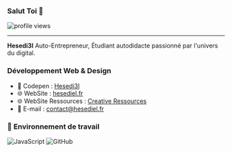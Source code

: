 ### Salut Toi  👋

![profile views](https://komarev.com/ghpvc/?username=Hesedi3l&label=Profile%20views&color=ee6c4d&style=flat)

<hr>

**Hesedi3l** Auto-Entrepreneur, Étudiant autodidacte passionné par l'univers du digital.

### Développement Web & Design

* 💬 Codepen   : [Hesedi3l](https://codepen.io/hesedi3l) 
* 🌐 WebSite : [hesediel.fr](https://hesediel.fr/)
* 🌐 WebSite Ressources : [Creative Ressources](https://creative-ressources.fr/)
* 📧 E-mail     : contact@hesediel.fr

### 🔭 Environnement de travail

![JavaScript](https://img.shields.io/badge/-JavaScript-black?style=flat-square&logo=javascript)
![GitHub](https://img.shields.io/badge/-GitHub-181717?style=flat-square&logo=github)

